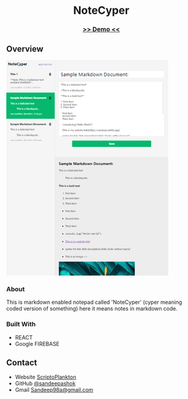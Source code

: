 <!-- Please update value in the {}  -->

<h1 align="center">NoteCyper</h1>

<div align="center">
  <h3>
    <a href="https://notes-app-b06d8.web.app/">
     >> Demo <<
    </a>   
  </h3>
</div>


<!-- OVERVIEW -->

## Overview

![screenshot](Capture.PNG)

### About
  This is markdown enabled notepad called 'NoteCyper' (cyper meaning coded version of something) here it means notes in markdown code. 

### Built With

<!-- This section should list any major frameworks that you built your project using. Here are a few examples.-->

- REACT
- Google FIREBASE


## Contact

- Website [ScriptoPlankton](https://sandeep.netlify.app/)
- GitHub [@sandeepashok](https://github.com/sandeepashok)
- Gmail [Sandeep98a@gmail.com](sandeep98a@gmail.com)

